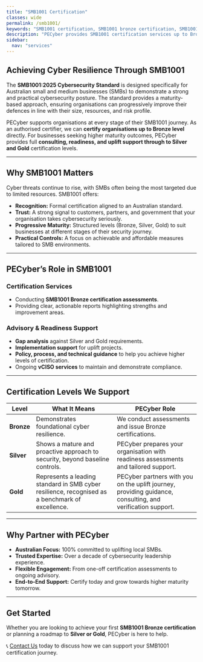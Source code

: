 ```yaml
---
title: "SMB1001 Certification"
classes: wide
permalink: /smb1001/
keywords: "SMB1001 certification, SMB1001 bronze certification, SMB1001 silver support, SMB1001 gold support, Australian SMB cybersecurity, SMB cybersecurity certification, PECyber SMB1001, SMB1001 readiness assessment, SMB1001 uplift consulting, SMB cyber resilience Australia"
description: "PECyber provides SMB1001 certification services up to Bronze, and supports organisations on their journey to Silver and Gold certification."
sidebar:
  nav: "services"
---
```


## Achieving Cyber Resilience Through SMB1001  
The **SMB1001:2025 Cybersecurity Standard** is designed specifically for Australian small and medium businesses (SMBs) to demonstrate a strong and practical cybersecurity posture. The standard provides a maturity-based approach, ensuring organisations can progressively improve their defences in line with their size, resources, and risk profile.

PECyber supports organisations at every stage of their SMB1001 journey. As an authorised certifier, we can **certify organisations up to Bronze level** directly. For businesses seeking higher maturity outcomes, PECyber provides full **consulting, readiness, and uplift support through to Silver and Gold** certification levels.  

---

## Why SMB1001 Matters  
Cyber threats continue to rise, with SMBs often being the most targeted due to limited resources. SMB1001 offers:  

- **Recognition:** Formal certification aligned to an Australian standard.  
- **Trust:** A strong signal to customers, partners, and government that your organisation takes cybersecurity seriously.  
- **Progressive Maturity:** Structured levels (Bronze, Silver, Gold) to suit businesses at different stages of their security journey.  
- **Practical Controls:** A focus on achievable and affordable measures tailored to SMB environments.  

---

## PECyber’s Role in SMB1001  

### Certification Services  
- Conducting **SMB1001 Bronze certification assessments**.  
- Providing clear, actionable reports highlighting strengths and improvement areas.  

### Advisory & Readiness Support  
- **Gap analysis** against Silver and Gold requirements.  
- **Implementation support** for uplift projects.  
- **Policy, process, and technical guidance** to help you achieve higher levels of certification.  
- Ongoing **vCISO services** to maintain and demonstrate compliance.  

---

## Certification Levels We Support  

| Level | What It Means | PECyber Role |
|-------|---------------|--------------|
| **Bronze** | Demonstrates foundational cyber resilience. | We conduct assessments and issue Bronze certifications. |
| **Silver** | Shows a mature and proactive approach to security, beyond baseline controls. | PECyber prepares your organisation with readiness assessments and tailored support. |
| **Gold** | Represents a leading standard in SMB cyber resilience, recognised as a benchmark of excellence. | PECyber partners with you on the uplift journey, providing guidance, consulting, and verification support. |

---

## Why Partner with PECyber  
- **Australian Focus:** 100% committed to uplifting local SMBs.  
- **Trusted Expertise:** Over a decade of cybersecurity leadership experience.  
- **Flexible Engagement:** From one-off certification assessments to ongoing advisory.  
- **End-to-End Support:** Certify today and grow towards higher maturity tomorrow.  

---

## Get Started  
Whether you are looking to achieve your first **SMB1001 Bronze certification** or planning a roadmap to **Silver or Gold**, PECyber is here to help.  

📞 [Contact Us](/contact/) today to discuss how we can support your SMB1001 certification journey.  

